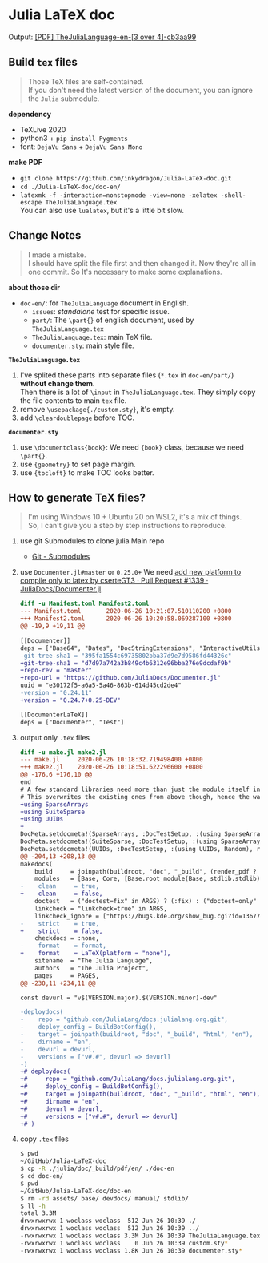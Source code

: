 # Julia LaTeX doc

Output: [[PDF] TheJuliaLanguage-en-[3 over 4]-cb3aa99](https://drive.google.com/file/d/1UAA04EVCNmApiuypIj_guDbcJUltZLCm/view?usp=sharing)


## Build `tex` files

> Those TeX files are self-contained.  
> If you don't need the latest version of the document, you can ignore the `Julia` submodule.

**dependency**
+ TeXLive 2020
+ python3 + `pip install Pygments`
+ font: `DejaVu Sans` + `DejaVu Sans Mono`

**make PDF**
+ `git clone https://github.com/inkydragon/Julia-LaTeX-doc.git`
+ `cd ./Julia-LaTeX-doc/doc-en/`
+ `latexmk -f -interaction=nonstopmode -view=none -xelatex -shell-escape TheJuliaLanguage.tex`  
    You can also use `lualatex`, but it's a little bit slow.


## Change Notes

> I made a mistake.   
> I should have split the file first and then changed it. Now they're all in one commit.
> So It's necessary to make some explanations.

**about those dir**
+ `doc-en/`: for `TheJuliaLanguage` document in English.
    + `issues`: *standalone* test for specific issue.
    + `part/`: The `\part{}` of english document, used by `TheJuliaLanguage.tex`
    + `TheJuliaLanguage.tex`: main TeX file.
    + `documenter.sty`: main style file.

**`TheJuliaLanguage.tex`**

1. I've splited these parts into separate files (`*.tex` in `doc-en/part/`) **without change them**.  
    Then there is a lot of `\input` in `TheJuliaLanguage.tex`.
    They simply copy the file contents to main `tex` file.
2. remove `\usepackage{./custom.sty}`, it's empty.
3. add `\cleardoublepage` before TOC.

**`documenter.sty`**
1. use `\documentclass{book}`: We need `{book}` class, because we need `\part{}`.
2. use `{geometry}` to set page margin.
3. use `{tocloft}` to make TOC looks better.


## How to generate TeX files?

> I'm using Windows 10 + Ubuntu 20 on WSL2, it's a mix of things.  
> So, I can't give you a step by step instructions to reproduce.

1. use git Submodules to clone julia Main repo
    - [Git - Submodules](https://git-scm.com/book/en/v2/Git-Tools-Submodules)
2. use `Documenter.jl#master` or `0.25.0+`
    We need [add new platform to compile only to latex by cserteGT3 · Pull Request #1339 · JuliaDocs/Documenter.jl](https://github.com/JuliaDocs/Documenter.jl/pull/1339).

    ```diff
    diff -u Manifest.toml Manifest2.toml
    --- Manifest.toml       2020-06-26 10:21:07.510110200 +0800
    +++ Manifest2.toml      2020-06-26 10:20:58.069287100 +0800
    @@ -19,9 +19,11 @@

    [[Documenter]]
    deps = ["Base64", "Dates", "DocStringExtensions", "InteractiveUtils", "JSON", "LibGit2", "Logging", "Markdown", "REPL", "Test", "Unicode"]
    -git-tree-sha1 = "395fa1554c69735802bba37d9e7d9586fd44326c"
    +git-tree-sha1 = "d7d97a742a3b849c4b6312e96bba276e9dcdaf9b"
    +repo-rev = "master"
    +repo-url = "https://github.com/JuliaDocs/Documenter.jl"
    uuid = "e30172f5-a6a5-5a46-863b-614d45cd2de4"
    -version = "0.24.11"
    +version = "0.24.7+0.25-DEV"

    [[DocumenterLaTeX]]
    deps = ["Documenter", "Test"]
    ```

3. output only `.tex` files

    ```diff
    diff -u make.jl make2.jl
    --- make.jl     2020-06-26 10:18:32.719498400 +0800
    +++ make2.jl    2020-06-26 10:18:51.622296600 +0800
    @@ -176,6 +176,10 @@
    end
    # A few standard libraries need more than just the module itself in the DocTestSetup.
    # This overwrites the existing ones from above though, hence the warn=false.
    +using SparseArrays
    +using SuiteSparse
    +using UUIDs
    +
    DocMeta.setdocmeta!(SparseArrays, :DocTestSetup, :(using SparseArrays, LinearAlgebra), recursive=true, warn=false)
    DocMeta.setdocmeta!(SuiteSparse, :DocTestSetup, :(using SparseArrays, LinearAlgebra, SuiteSparse), recursive=true, warn=false)
    DocMeta.setdocmeta!(UUIDs, :DocTestSetup, :(using UUIDs, Random), recursive=true, warn=false)
    @@ -204,13 +208,13 @@
    makedocs(
        build     = joinpath(buildroot, "doc", "_build", (render_pdf ? "pdf" : "html"), "en"),
        modules   = [Base, Core, [Base.root_module(Base, stdlib.stdlib) for stdlib in STDLIB_DOCS]...],
    -    clean     = true,
    +    clean     = false,
        doctest   = ("doctest=fix" in ARGS) ? (:fix) : ("doctest=only" in ARGS) ? (:only) : ("doctest=true" in ARGS) ? true : false,
        linkcheck = "linkcheck=true" in ARGS,
        linkcheck_ignore = ["https://bugs.kde.org/show_bug.cgi?id=136779"], # fails to load from nanosoldier?
    -    strict    = true,
    +    strict    = false,
        checkdocs = :none,
    -    format    = format,
    +    format    = LaTeX(platform = "none"),
        sitename  = "The Julia Language",
        authors   = "The Julia Project",
        pages     = PAGES,
    @@ -230,11 +234,11 @@

    const devurl = "v$(VERSION.major).$(VERSION.minor)-dev"

    -deploydocs(
    -    repo = "github.com/JuliaLang/docs.julialang.org.git",
    -    deploy_config = BuildBotConfig(),
    -    target = joinpath(buildroot, "doc", "_build", "html", "en"),
    -    dirname = "en",
    -    devurl = devurl,
    -    versions = ["v#.#", devurl => devurl]
    -)
    +# deploydocs(
    +#     repo = "github.com/JuliaLang/docs.julialang.org.git",
    +#     deploy_config = BuildBotConfig(),
    +#     target = joinpath(buildroot, "doc", "_build", "html", "en"),
    +#     dirname = "en",
    +#     devurl = devurl,
    +#     versions = ["v#.#", devurl => devurl]
    +# )
    ```

4. copy `.tex` files
    ```sh
    $ pwd
    ~/GitHub/Julia-LaTeX-doc
    $ cp -R ./julia/doc/_build/pdf/en/ ./doc-en
    $ cd doc-en/
    $ pwd
    ~/GitHub/Julia-LaTeX-doc/doc-en
    $ rm -rd assets/ base/ devdocs/ manual/ stdlib/
    $ ll -h
    total 3.3M
    drwxrwxrwx 1 woclass woclass  512 Jun 26 10:39 ./
    drwxrwxrwx 1 woclass woclass  512 Jun 26 10:39 ../
    -rwxrwxrwx 1 woclass woclass 3.3M Jun 26 10:39 TheJuliaLanguage.tex*
    -rwxrwxrwx 1 woclass woclass    0 Jun 26 10:39 custom.sty*
    -rwxrwxrwx 1 woclass woclass 1.8K Jun 26 10:39 documenter.sty*
    ```
